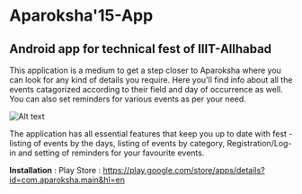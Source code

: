 # Aparoksha'15-App
## Android app for technical fest of IIIT-Allhabad

This application is a medium to get a step closer to Aparoksha where you can look for any kind of details you require. Here you'll find info about all the events catagorized according to their field and day of occurrence as well. You can also set reminders for various events as per your need.
    
   ![Alt text](https://lh6.ggpht.com/hE8B1_CU4aSr2FWZbpNhuw6oiFbdTVibVKcckmnhBmwcLWjOlS2rljhz2sikVQAW9_Q=h900-rw "Aparoksha")

The application has all essential features that keep you up to date with fest - listing of events by the days, listing of events by category, Registration/Log-in and setting of reminders for your favourite events.  


**Installation** :
Play Store : https://play.google.com/store/apps/details?id=com.aparoksha.main&hl=en
  

  
  
  

